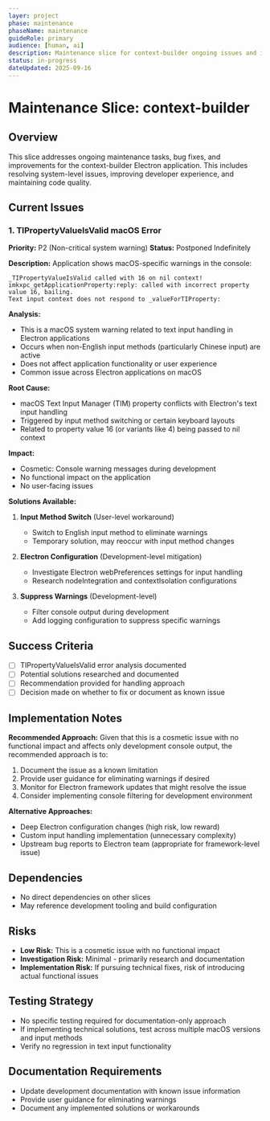 ```yaml
---
layer: project
phase: maintenance
phaseName: maintenance
guideRole: primary
audience: [human, ai]
description: Maintenance slice for context-builder ongoing issues and improvements
status: in-progress
dateUpdated: 2025-09-16
---
```


# Maintenance Slice: context-builder

## Overview

This slice addresses ongoing maintenance tasks, bug fixes, and improvements for the context-builder Electron application. This includes resolving system-level issues, improving developer experience, and maintaining code quality.

## Current Issues

### 1. TIPropertyValueIsValid macOS Error

**Priority:** P2 (Non-critical system warning)
**Status:** Postponed Indefinitely

**Description:** 
Application shows macOS-specific warnings in the console:
```
_TIPropertyValueIsValid called with 16 on nil context!
imkxpc_getApplicationProperty:reply: called with incorrect property value 16, bailing.
Text input context does not respond to _valueForTIProperty:
```

**Analysis:**
- This is a macOS system warning related to text input handling in Electron applications
- Occurs when non-English input methods (particularly Chinese input) are active
- Does not affect application functionality or user experience
- Common issue across Electron applications on macOS

**Root Cause:**
- macOS Text Input Manager (TIM) property conflicts with Electron's text input handling
- Triggered by input method switching or certain keyboard layouts
- Related to property value 16 (or variants like 4) being passed to nil context

**Impact:**
- Cosmetic: Console warning messages during development
- No functional impact on the application
- No user-facing issues

**Solutions Available:**
1. **Input Method Switch** (User-level workaround)
   - Switch to English input method to eliminate warnings
   - Temporary solution, may reoccur with input method changes

2. **Electron Configuration** (Development-level mitigation)
   - Investigate Electron webPreferences settings for input handling
   - Research nodeIntegration and contextIsolation configurations

3. **Suppress Warnings** (Development-level)
   - Filter console output during development
   - Add logging configuration to suppress specific warnings

## Success Criteria

- [ ] TIPropertyValueIsValid error analysis documented
- [ ] Potential solutions researched and documented
- [ ] Recommendation provided for handling approach
- [ ] Decision made on whether to fix or document as known issue

## Implementation Notes

**Recommended Approach:**
Given that this is a cosmetic issue with no functional impact and affects only development console output, the recommended approach is to:

1. Document the issue as a known limitation
2. Provide user guidance for eliminating warnings if desired
3. Monitor for Electron framework updates that might resolve the issue
4. Consider implementing console filtering for development environment

**Alternative Approaches:**
- Deep Electron configuration changes (high risk, low reward)
- Custom input handling implementation (unnecessary complexity)
- Upstream bug reports to Electron team (appropriate for framework-level issue)

## Dependencies

- No direct dependencies on other slices
- May reference development tooling and build configuration

## Risks

- **Low Risk:** This is a cosmetic issue with no functional impact
- **Investigation Risk:** Minimal - primarily research and documentation
- **Implementation Risk:** If pursuing technical fixes, risk of introducing actual functional issues

## Testing Strategy

- No specific testing required for documentation-only approach
- If implementing technical solutions, test across multiple macOS versions and input methods
- Verify no regression in text input functionality

## Documentation Requirements

- Update development documentation with known issue information
- Provide user guidance for eliminating warnings
- Document any implemented solutions or workarounds